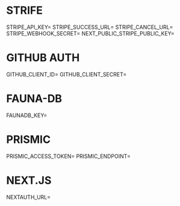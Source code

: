 # STRIFE

STRIPE_API_KEY=
STRIPE_SUCCESS_URL=
STRIPE_CANCEL_URL=
STRIPE_WEBHOOK_SECRET=
NEXT_PUBLIC_STRIPE_PUBLIC_KEY=

# GITHUB AUTH

GITHUB_CLIENT_ID=
GITHUB_CLIENT_SECRET=

# FAUNA-DB

FAUNADB_KEY=

# PRISMIC

PRISMIC_ACCESS_TOKEN=
PRISMIC_ENDPOINT=

# NEXT.JS

NEXTAUTH_URL=

